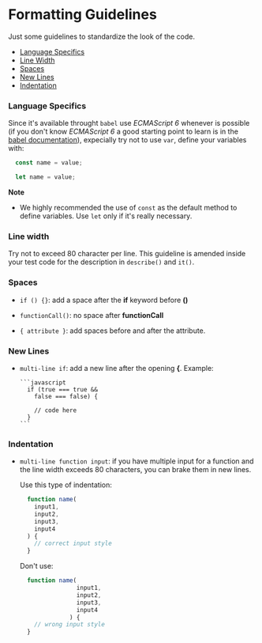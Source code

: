 # Formatting Guidelines

Just some guidelines to standardize the look of the code.

* [Language Specifics](#language)
* [Line Width](#lineWidth)
* [Spaces](#spaces)
* [New Lines](#newLines)
* [Indentation](#indentation)

<a name="language"></a>
### Language Specifics

Since it's available throught `babel` use *ECMAScript 6* whenever is possible
(if you don't know *ECMAScript 6* a good starting point to learn is in the
[babel documentation](https://babeljs.io/docs/learn-es2015/)), expecially try
not to use `var`, define your variables with:

  ```javascript
    const name = value;
  ```

  ```javascript
    let name = value;
  ```

**Note**
  * We highly recommended the use of `const` as the default method to define
    variables. Use `let` only if it's really necessary.

<a name="lineWidth"></a>
### Line width

Try not to exceed 80 character per line. This guideline is amended inside your
test code for the description in `describe()` and `it()`.

<a name="spaces"></a>
### Spaces

* `if () {}`: add a space after the **if** keyword before **()**

* `functionCall()`: no space after **functionCall**

* `{ attribute }`: add spaces before and after the attribute.

<a name="newLines"></a>
### New Lines

* `multi-line if`: add a new line after the opening **{**. Example:

      ```javascript
        if (true === true &&
          false === false) {

          // code here
        }
      ```

<a name="indentation"></a>
### Indentation

* `multi-line function input`: if you have multiple input for a function and the
  line width exceeds 80 characters, you can brake them in new lines.

  Use this type of indentation:

    ```javascript
      function name(
        input1,
        input2,
        input3,
        input4
      ) {
        // correct input style
      }
    ```

  Don't use:

    ```javascript
      function name(
                    input1,
                    input2,
                    input3,
                    input4
                  ) {
        // wrong input style
      }
    ```
